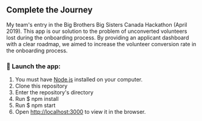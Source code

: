 ## Complete the Journey

My team's entry in the Big Brothers Big Sisters Canada Hackathon (April 2019).  This app is our solution to the problem of unconverted volunteers lost during the onboarding process.  By providing an applicant dashboard with a clear roadmap, we aimed to increase the volunteer conversion rate in the onboarding process.

### 🚀 Launch the app:
1. You must have [Node.js](Node.js) installed on your computer.
2. Clone this repository
3. Enter the repository's directory
4. Run $ npm install
5. Run $ npm start
6. Open [http://localhost:3000](http://localhost:3000) to view it in the browser.

